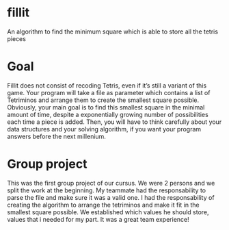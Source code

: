 # fillit
An algorithm to find the minimum square which is able to store all the tetris pieces

# Goal
Fillit does not consist of recoding Tetris, even if it’s still a variant of this game.
Your program will take a file as parameter which contains a list of Tetriminos and
arrange them to create the smallest square possible. Obviously, your main goal is to
find this smallest square in the minimal amount of time, despite a exponentially growing
number of possibilities each time a piece is added.
Then, you will have to think carefully about your data structures and your solving
algorithm, if you want your program answers before the next millenium.

# Group project
This was the first group project of our cursus.
We were 2 persons and we split the work at the beginning.
My teammate had the responsability to parse the file and make sure it was a valid one.
I had the responsability of creating the algorithm to arrange the tetriminos and make it fit in the smallest square possible.
We established which values he should store, values that i needed for my part.
It was a great team experience!
